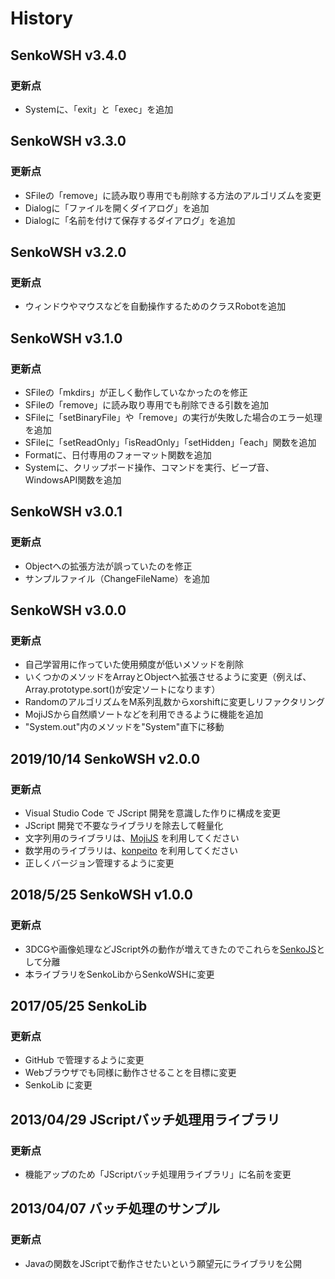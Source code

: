 # History

## SenkoWSH v3.4.0
### 更新点
- Systemに、「exit」と「exec」を追加

## SenkoWSH v3.3.0
### 更新点
- SFileの「remove」に読み取り専用でも削除する方法のアルゴリズムを変更
- Dialogに「ファイルを開くダイアログ」を追加
- Dialogに「名前を付けて保存するダイアログ」を追加

## SenkoWSH v3.2.0
### 更新点
- ウィンドウやマウスなどを自動操作するためのクラスRobotを追加

## SenkoWSH v3.1.0
### 更新点
- SFileの「mkdirs」が正しく動作していなかったのを修正
- SFileの「remove」に読み取り専用でも削除できる引数を追加
- SFileに「setBinaryFile」や「remove」の実行が失敗した場合のエラー処理を追加
- SFileに「setReadOnly」「isReadOnly」「setHidden」「each」関数を追加
- Formatに、日付専用のフォーマット関数を追加
- Systemに、クリップボード操作、コマンドを実行、ビープ音、WindowsAPI関数を追加

## SenkoWSH v3.0.1
### 更新点
- Objectへの拡張方法が誤っていたのを修正
- サンプルファイル（ChangeFileName）を追加

## SenkoWSH v3.0.0
### 更新点
- 自己学習用に作っていた使用頻度が低いメソッドを削除
- いくつかのメソッドをArrayとObjectへ拡張させるように変更（例えば、Array.prototype.sort()が安定ソートになります）
- RandomのアルゴリズムをM系列乱数からxorshiftに変更しリファクタリング
- MojiJSから自然順ソートなどを利用できるように機能を追加
- "System.out"内のメソッドを"System"直下に移動

## 2019/10/14 SenkoWSH v2.0.0
### 更新点
- Visual Studio Code で JScript 開発を意識した作りに構成を変更
- JScript 開発で不要なライブラリを除去して軽量化
- 文字列用のライブラリは、[MojiJS](https://github.com/natade-jp/MojiJS) を利用してください
- 数学用のライブラリは、[konpeito](https://github.com/natade-jp/konpeito) を利用してください
- 正しくバージョン管理するように変更

## 2018/5/25 SenkoWSH v1.0.0
### 更新点
- 3DCGや画像処理などJScript外の動作が増えてきたのでこれらを[SenkoJS](https://github.com/natade-jp/SenkoJS)として分離
- 本ライブラリをSenkoLibからSenkoWSHに変更

## 2017/05/25 SenkoLib
### 更新点
- GitHub で管理するように変更
- Webブラウザでも同様に動作させることを目標に変更
- SenkoLib に変更

## 2013/04/29 JScriptバッチ処理用ライブラリ
### 更新点
- 機能アップのため「JScriptバッチ処理用ライブラリ」に名前を変更

## 2013/04/07 バッチ処理のサンプル
### 更新点
- Javaの関数をJScriptで動作させたいという願望元にライブラリを公開